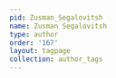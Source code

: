 ```yaml
---
pid: Zusman_Segalovitsh
name: Zusman Segalovitsh
type: author
order: '167'
layout: tagpage
collection: author_tags
---
```

